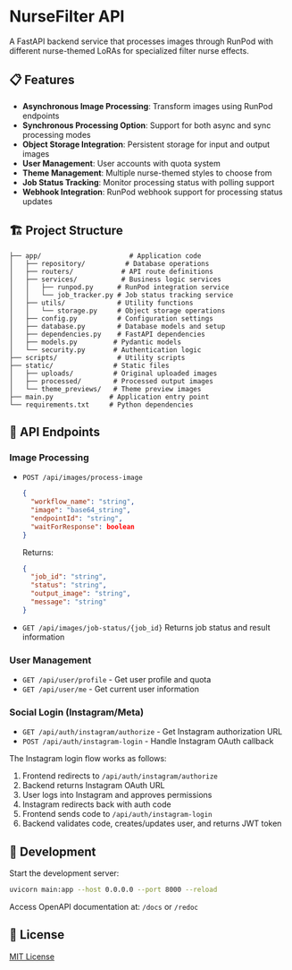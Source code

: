 # NurseFilter API

A FastAPI backend service that processes images through RunPod with different nurse-themed LoRAs for specialized filter nurse effects.

## 📋 Features

- **Asynchronous Image Processing**: Transform images using RunPod endpoints
- **Synchronous Processing Option**: Support for both async and sync processing modes
- **Object Storage Integration**: Persistent storage for input and output images
- **User Management**: User accounts with quota system
- **Theme Management**: Multiple nurse-themed styles to choose from
- **Job Status Tracking**: Monitor processing status with polling support
- **Webhook Integration**: RunPod webhook support for processing status updates

## 🏗️ Project Structure

```
├── app/                      # Application code
│   ├── repository/          # Database operations
│   ├── routers/            # API route definitions
│   ├── services/           # Business logic services
│   │   ├── runpod.py      # RunPod integration service
│   │   └── job_tracker.py # Job status tracking service
│   ├── utils/             # Utility functions
│   │   └── storage.py     # Object storage operations
│   ├── config.py          # Configuration settings
│   ├── database.py        # Database models and setup
│   ├── dependencies.py    # FastAPI dependencies
│   ├── models.py         # Pydantic models
│   └── security.py       # Authentication logic
├── scripts/               # Utility scripts
├── static/               # Static files
│   ├── uploads/          # Original uploaded images
│   ├── processed/        # Processed output images
│   └── theme_previews/   # Theme preview images
├── main.py              # Application entry point
└── requirements.txt     # Python dependencies
```

## 🔑 API Endpoints

### Image Processing

- `POST /api/images/process-image`
  ```json
  {
    "workflow_name": "string",
    "image": "base64_string",
    "endpointId": "string",
    "waitForResponse": boolean
  }
  ```
  Returns:
  ```json
  {
    "job_id": "string",
    "status": "string",
    "output_image": "string",
    "message": "string"
  }
  ```

- `GET /api/images/job-status/{job_id}`
  Returns job status and result information

### User Management
- `GET /api/user/profile` - Get user profile and quota
- `GET /api/user/me` - Get current user information

### Social Login (Instagram/Meta)
- `GET /api/auth/instagram/authorize` - Get Instagram authorization URL
- `POST /api/auth/instagram-login` - Handle Instagram OAuth callback

The Instagram login flow works as follows:
1. Frontend redirects to `/api/auth/instagram/authorize`
2. Backend returns Instagram OAuth URL
3. User logs into Instagram and approves permissions
4. Instagram redirects back with auth code
5. Frontend sends code to `/api/auth/instagram-login`
6. Backend validates code, creates/updates user, and returns JWT token


## 🚀 Development

Start the development server:
```bash
uvicorn main:app --host 0.0.0.0 --port 8000 --reload
```

Access OpenAPI documentation at: `/docs` or `/redoc`

## 📄 License

[MIT License](LICENSE)